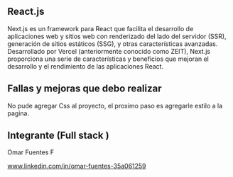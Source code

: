 ## React.js

Next.js es un framework para React que facilita el desarrollo de aplicaciones web y sitios web con renderizado del lado del servidor (SSR), generación de sitios estáticos (SSG), y otras características avanzadas. Desarrollado por Vercel (anteriormente conocido como ZEIT), Next.js proporciona una serie de características y beneficios que mejoran el desarrollo y el rendimiento de las aplicaciones React.

## Fallas y mejoras que debo realizar

No pude agregar Css al proyecto, el proximo paso es agregarle estilo a la pagina. 

## Integrante (Full stack )

Omar Fuentes
F

www.linkedin.com/in/omar-fuentes-35a061259
